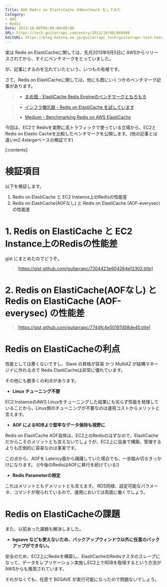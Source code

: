 ```yaml
---
Title: AWS Redis on ElastiCache のBenchmark をしてみた
Category:
- AWS
- Redis
Date: 2013-10-08T06:09:00+09:00
URL: https://tech.guitarrapc.com/entry/2013/10/08/060900
EditURL: https://blog.hatena.ne.jp/guitarrapc_tech/guitarrapc-tech.hatenablog.com/atom/entry/11696248318758555207
---
```


実は Redis on ElastiCacheに関しては、先月2013年9月5日に AWSからリリースされてから、すぐにベンチマークをとっていました。

が、記事にするのを忘れていたという、いつもの有様です。

さて、Redis on ElastiCacheに関しては、他にも既にいくつかのベンチマーク記事があります。

> - [まめ畑 - ElastiCache Redis Engineのベンチマークともろもろ](http://d.conma.me/entry/2013/09/05/143016)

> - [インフラ備忘録 - Redis on ElastiCache を試しています](http://infra-remarks.blogspot.jp/2013/09/redis-on-elasticache.html)

> - [Medium - Benchmarking Redis on AWS ElastiCache](http://blog.meldium.com/home/2013/9/13/benchmarking-redis-on-aws-elasticache)

今回は、EC2で Redisを実際に高トラフィックで使っている立場から、EC2とRedis on Elastic Cacheを比較したベンチマークを公開します。(他の記事とは違いm2.4xlargeベースの検証です)


[:contents]


# 検証項目

以下を検証します。

1. Redis on ElastiCache と EC2 Instance上のRedisの性能差
2. Redis on ElastiCache(AOFなし)  と Redis on ElastiCache (AOF-everysec) の性能差


# 1. Redis on ElastiCache と EC2 Instance上のRedisの性能差


gist にまとめたのでどうぞ。

> [https://gist.github.com/guitarrapc/7304423e604264ef2302:title]


# 2. Redis on ElastiCache(AOFなし)  と Redis on ElastiCache (AOF-everysec) の性能差


> [https://gist.github.com/guitarrapc/7744fc4e50197d58de45:title]


# Redis on ElastiCacheの利点

性能としては悪くないですし、Slave の昇格が容易 かつ MultiAZ が結構マネージドに作れる点で Redis ElastiCacheは非常に優れています。

その他にも数多くの利点があります。

- **Linux チューニング不要**

EC2 InstanceのAWS Linuxをチューニングした結果にも劣らず性能を発揮していることから、Linux側のチューニングが不要なのは運用コストからメリットと言えます。

- **AOF によるRDBより堅牢なデータ保持も視野に**

Redis on ElastiCache AOF自体は、EC2上のRedisのはずなので、ElastiCacheだからこそのメリットとも言えないでしょうが、EC2上に自身で構築、管理するよりも圧倒的に容易なのは事実です。

この点から、AOFを Latency面から躊躇していた場合でも、一歩踏み切るきっかけになります。 ((今後のRedisはAOFに移行を続けている))

- **Redis Parameterの限定**

これはメリットともデメリットとも言えます。
RDS同様、設定可能なパラメータ、コマンドが限られているので、運用においては両面に働くでしょう。


# Redis on ElastiCacheの課題

また、以前あった課題も解決しました。

- **bgsave なども使えないため、バックアップウィンドウ以外に任意のバックアップができない。**

安全のため、EC2上にRedisを構築し、ElastiCacheのRedisマスタのスレーブになって、データをレプリケーション実施しEC2上でRDBを取得するという方法がAWSからも推奨されています。

それがなくても、任意で BGSAVE が実行可能になったので問題ないでしょう。
